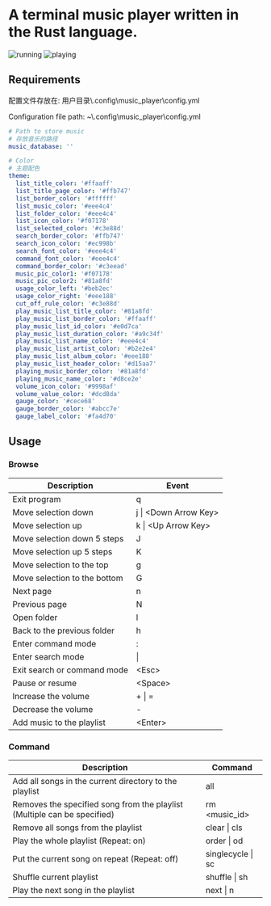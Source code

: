 # A terminal music player written in the Rust language.

![running](./screenshots/running.png)
![playing](./screenshots/playing.png)

## Requirements
配置文件存放在: 用户目录\\.config\music_player\config.yml

Configuration file path: ~\\.config\music_player\config.yml

```yml
# Path to store music
# 存放音乐的路径
music_database: ''

# Color
# 主题配色
theme:
  list_title_color: '#ffaaff'
  list_title_page_color: '#ffb747'
  list_border_color: '#ffffff'
  list_music_color: '#eee4c4'
  list_folder_color: '#eee4c4'
  list_icon_color: '#f07178'
  list_selected_color: '#c3e88d'
  search_border_color: '#ffb747'
  search_icon_color: '#ec998b'
  search_font_color: '#eee4c4'
  command_font_color: '#eee4c4'
  command_border_color: '#c3eead'
  music_pic_color1: '#f07178'
  music_pic_color2: '#81a8fd'
  usage_color_left: '#beb2ec'
  usage_color_right: '#eee188'
  cut_off_rule_color: '#c3e88d'
  play_music_list_title_color: '#81a8fd'
  play_music_list_border_color: '#ffaaff'
  play_music_list_id_color: '#e0d7ca'
  play_music_list_duration_color: '#a9c34f'
  play_music_list_name_color: '#eee4c4'
  play_music_list_artist_color: '#b2e2e4'
  play_music_list_album_color: '#eee188'
  play_music_list_header_color: '#d15aa7'
  playing_music_border_color: '#81a8fd'
  playing_music_name_color: '#d8ce2e'
  volume_icon_color: '#9998af'
  volume_value_color: '#dcd8da'
  gauge_color: '#cece68'
  gauge_border_color: '#abcc7e'
  gauge_label_color: '#fa4d70'
```

## Usage

### Browse

| Description                  | Event                  |
| ---------------------------- | ---------------------- |
| Exit program                 | q                      |
| Move selection down          | j \| \<Down Arrow Key> |
| Move selection up            | k \| \<Up Arrow Key>   |
| Move selection down 5 steps  | J                      |
| Move selection up 5 steps    | K                      |
| Move selection to the top    | g                      |
| Move selection to the bottom | G                      |
| Next page                    | n                      |
| Previous page                | N                      |
| Open folder                  | l                      |
| Back to the previous folder  | h                      |
| Enter command mode           | :                      |
| Enter search mode            | \|                     |
| Exit search or command mode  | \<Esc>                 |
| Pause or resume              | \<Space>               |
| Increase the volume          | + \| =                 |
| Decrease the volume          | -                      |
| Add music to the playlist    | \<Enter>               |

### Command

| Description                                                               | Command           |
| ------------------------------------------------------------------------- | ----------------- |
| Add all songs in the current directory to the playlist                    | all               |
| Removes the specified song from the playlist (Multiple can be specified)  | rm \<music_id>    |
| Remove all songs from the playlist                                        | clear \| cls      |
| Play the whole playlist (Repeat: on)                                      | order \| od       |
| Put the current song on repeat (Repeat: off)                              | singlecycle \| sc |
| Shuffle current playlist | shuffle \| sh |
| Play the next song in the playlist                                        | next \| n         |